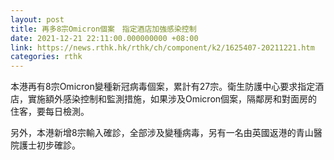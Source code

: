 ```yaml
---
layout: post
title: 再多8宗Omicron個案　指定酒店加強感染控制
date: 2021-12-21 22:11:00.000000000 +08:00
link: https://news.rthk.hk/rthk/ch/component/k2/1625407-20211221.htm
categories: rthk
---
```


本港再有8宗Omicron變種新冠病毒個案，累計有27宗。衛生防護中心要求指定酒店，實施額外感染控制和監測措施，如果涉及Omicron個案，隔鄰房和對面房的住客，要每日檢測。

另外，本港新增8宗輸入確診，全部涉及變種病毒，另有一名由英國返港的青山醫院護士初步確診。

